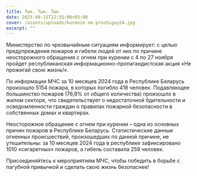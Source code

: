 ```yaml
---
title: Тык. Тык. Тык
date: 2025-09-15T12:55:00+03:00
cover: /assets/uploads/kurenie-ne-prozhigay24.jpg
excerpt: ""
---
```

Министерство по чрезвычайным ситуациям информирует: с целью предупреждения пожаров и гибели людей от них по причине неосторожного обращения с огнем при курении с 4 по 27 ноября пройдет республиканская информационно-пропагандистская акция «Не прожигай свою жизнь!».



По информации МЧС за 10 месяцев 2024 года в Республике Беларусь произошло 5154 пожара, в которых погибло 418 человек. Подавляющее большинство пожаров (76,9% от общего количества) произошло в жилом секторе, что свидетельствует о недостаточной бдительности и осведомленности граждан о правилах пожарной безопасности в собственных домах и квартирах.



Неосторожное обращение с огнем при курении – одна из основных причин пожаров в Республике Беларусь. Статистические данные огненных происшествий, произошедших по данной причине, не утешительны: за 10 месяцев 2024 года в республике зафиксировано 1010 «сигаретных» пожаров, а гибель составила 259 человек.



Присоединяйтесь к мероприятиям МЧС, чтобы победить в борьбе с пагубной привычкой и сделать свою жизнь безопаснее!
